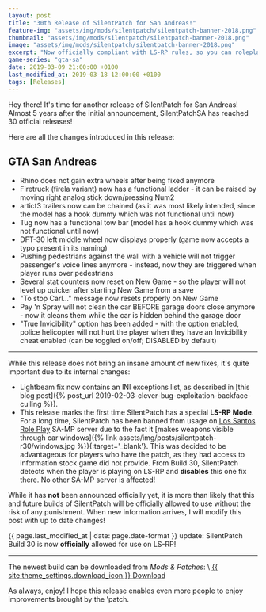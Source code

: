 ```yaml
---
layout: post
title: "30th Release of SilentPatch for San Andreas!"
feature-img: "assets/img/mods/silentpatch/silentpatch-banner-2018.png"
thumbnail: "assets/img/mods/silentpatch/silentpatch-banner-2018.png"
image: "assets/img/mods/silentpatch/silentpatch-banner-2018.png"
excerpt: "Now officially compliant with LS-RP rules, so you can roleplay with it without the risk of getting banned."
game-series: "gta-sa"
date: 2019-03-09 21:00:00 +0100
last_modified_at: 2019-03-18 12:00:00 +0100
tags: [Releases]
---
```

Hey there! It's time for another release of SilentPatch for San Andreas!
Almost 5 years after the initial announcement, SilentPatchSA has reached 30 official releases!

Here are all the changes introduced in this release:

GTA San Andreas
----------

* Rhino does not gain extra wheels after being fixed anymore
* Firetruck (firela variant) now has a functional ladder - it can be raised by moving right analog stick down/pressing Num2
* artict3 trailers now can be chained (as it was most likely intended, since the model has a hook dummy which was not functional until now)
* Tug now has a functional tow bar (model has a hook dummy which was not functional until now)
* DFT-30 left middle wheel now displays properly (game now accepts a typo present in its naming)
* Pushing pedestrians against the wall with a vehicle will not trigger passenger's voice lines anymore - instead, now they are triggered when player runs over pedestrians
* Several stat counters now reset on New Game - so the player will not level up quicker after starting New Game from a save
* "To stop Carl..." message now resets properly on New Game
* Pay 'n Spray will not clean the car BEFORE garage doors close anymore - now it cleans them while the car is hidden behind the garage door
* "True Invicibility" option has been added - with the option enabled, police helicopter will not hurt the player when they have an Invicibility cheat enabled (can be toggled on/off; DISABLED by default)

***

While this release does not bring an insane amount of new fixes, it's quite important due to its internal changes:

- Lightbeam fix now contains an INI exceptions list, as described in [this blog post]({% post_url 2019-02-03-clever-bug-exploitation-backface-culling %}).
- This release marks the first time SilentPatch has a special **LS-RP Mode**. For a long time, SilentPatch has been banned from usage on [Los Santos Role Play](https://ls-rp.com/) SA-MP server
due to the fact it [makes weapons visible through car windows]({% link assets/img/posts/silentpatch-r30/windows.jpg %}){:target='_blank'}.
This was decided to be advantageous for players who have the patch, as they had access to information stock game did not provide.
From Build 30, SilentPatch detects when the player is playing on LS-RP and **disables** this one fix there. No other SA-MP server is affected!

While it has **not** been announced officially yet, it is more than likely that this and future builds of SilentPatch will be officially allowed to use without the risk of any punishment.
When new information arrives, I will modify this post with up to date changes!

{{ page.last_modified_at | date: page.date-format }} update: SilentPatch Build 30 is now **officially** allowed for use on LS-RP!

***

The newest build can be downloaded from *Mods & Patches*: \\
<a href="{% link _games/gta/gta-sa.md %}#silentpatch" class="button" role="button">{{ site.theme_settings.download_icon }} Download</a>

As always, enjoy! I hope this release enables even more people to enjoy improvements brought by the 'patch.